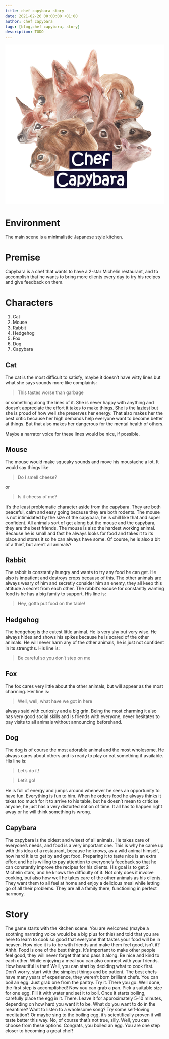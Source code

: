 ```yaml
---
title: chef capybara story
date: 2021-02-26 00:00:00 +01:00
author: chef capybara
tags: [blog,chef capybara, story]
description: TODO
---
```


![Chef Capybara](/assets/img/chef-capybara/header.jpg)


# Environment

The main scene is a minimalistic Japanese style kitchen.

# Premise

Capybara is a chef that wants to have a 2-star Michelin restaurant, and to accomplish that he wants to bring more clients every day to try his recipes and give feedback on them.

# Characters

1. Cat
2. Mouse
3. Rabbit
4. Hedgehog
5. Fox
6. Dog
7. Capybara 

## Cat

The cat is the most difficult to satisfy, maybe it doesn’t have witty lines but what she says sounds more like complaints:


> This tastes worse than garbage


or something along the lines of it. She is never happy with anything and doesn’t appreciate the effort it takes to make things. She is the laziest but she is proud of how well she preserves her energy. That also makes her the best critic because her high demands help everyone want to become better at things. But that also makes her dangerous for the mental health of others. 


Maybe a narrator voice for these lines would be nice, if possible. 

## Mouse

The mouse would make squeaky sounds and move his moustache a lot. It would say things like


>Do I smell cheese?


or


>Is it cheesy of me?


It’s the least problematic character aside from the capybara. They are both peaceful, calm and easy going because they are both rodents. The mouse is not intimidated by the size of the capybara, he is chill like that and super confident. All animals sort of get along but the mouse and the capybara, they are the best friends. The mouse is also the hardest working animal. Because he is small and fast he always looks for food and takes it to its place and stores it so he can always have some. Of course, he is also a bit of a thief, but aren’t all animals?

## Rabbit

The rabbit is constantly hungry and wants to try any food he can get. He also is impatient and destroys crops because of this. The other animals are always weary of him and secretly consider him an enemy, they all keep this attitude a secret from each other. The rabbit’s excuse for constantly wanting food is he has a big family to support. His line is:


>Hey, gotta put food on the table!


## Hedgehog

The hedgehog is the cutest little animal. He is very shy but very wise. He always hides and shows his spikes because he is scared of the other animals. He will never harm any of the other animals, he is just not confident in its strengths. His line is:


> Be careful so you don’t step on me


## Fox

The fox cares very little about the other animals, but will appear as the most charming. Her line is:


> Well, well, what have we got in here


always said with curiosity and a big grin. Being the most charming it also has very good social skills and is friends with everyone, never hesitates to pay visits to all animals without announcing beforehand. 


## Dog

The dog is of course the most adorable animal and the most wholesome. He always cares about others and is ready to play or eat something if available. His line is:


>Let’s do it!


>Let’s go!


He is full of energy and jumps around whenever he sees an opportunity to have fun. Everything is fun to him. When he orders food he always thinks it takes too much for it to arrive to his table, but he doesn’t mean to criticise anyone, he just has a very distorted notion of time. It all has to happen right away or he will think something is wrong.

## Capybara

The capybara is the oldest and wisest of all animals. He takes care of everyone’s needs, and food is a very important one. This is why he came up with this idea of a restaurant, because he knows, as a wild animal himself, how hard it is to get by and get food. Preparing it to taste nice is an extra effort and he is willing to pay attention to everyone’s feedback so that he can constantly improve the recipes for his clients. His goal is to get 2 Michelin stars, and he knows the difficulty of it. Not only does it involve cooking, but also how well he takes care of the other animals as his clients. They want them to all feel at home and enjoy a delicious meal while letting go of all their problems. They are all a family there, functioning in perfect harmony. 


# Story

The game starts with the kitchen scene. You are welcomed (maybe a soothing narrating voice would be a big plus for this) and told that you are here to learn to cook so good that everyone that tastes your food will be in heaven. How nice it is to be with friends and make them feel good, isn’t it? Ahhh. 
Food is one of the best things. It’s important to make other people feel good, they will never forget that and pass it along. Be nice and kind to each other. While enjoying a meal you can also connect with your friends. How beautiful is that!
Well, you can start by deciding what to cook first. Don’t worry, start with the simplest things and be patient. The best chefs have many years of experience, they weren’t born brilliant chefs. You can boil an egg. Just grab one from the pantry. Try it. There you go. Well done, the first step is accomplished! Now you can grab a pan. Pick a suitable size for one egg. Fill it with water and set it to boil. Once it starts boiling, carefully place the egg in it. There. Leave it for approximately 5-10 minutes, depending on how hard you want it to be. What do you want to do in the meantime? Want to listen to a wholesome song? Try some self-loving meditation? Or maybe sing to the boiling egg, it’s scientifically proven it will taste better this way. No, of course that’s not true, silly. 
Well, you can choose from these options. Congrats, you boiled an egg. You are one step closer to becoming a great chef!
